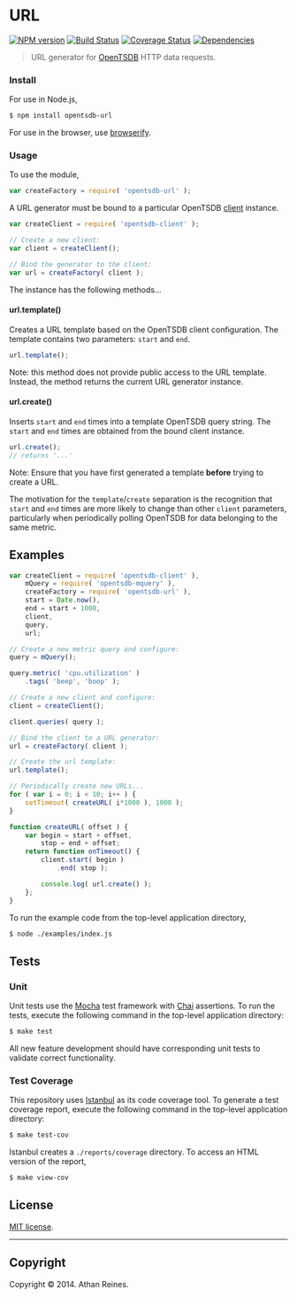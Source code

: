 URL
===
[![NPM version][npm-image]][npm-url] [![Build Status][travis-image]][travis-url] [![Coverage Status][coveralls-image]][coveralls-url] [![Dependencies][dependencies-image]][dependencies-url]

> URL generator for [OpenTSDB](http://opentsdb.net) HTTP data requests.


### Install

For use in Node.js,

``` bash
$ npm install opentsdb-url
```

For use in the browser, use [browserify](https://github.com/substack/node-browserify).


### Usage

To use the module,

``` javascript
var createFactory = require( 'opentsdb-url' );
```

A URL generator must be bound to a particular OpenTSDB [client](https://github.com/opentsdb-js/client) instance.

``` javascript
var createClient = require( 'opentsdb-client' );

// Create a new client:
var client = createClient();

// Bind the generator to the client:
var url = createFactory( client );
```

The instance has the following methods...


#### url.template()

Creates a URL template based on the OpenTSDB client configuration. The template contains two parameters: `start` and `end`.

``` javascript
url.template();
``` 

Note: this method does not provide public access to the URL template. Instead, the method returns the current URL generator instance.


#### url.create()

Inserts `start` and `end` times into a template OpenTSDB query string. The `start` and `end` times are obtained from the bound client instance.

``` javascript
url.create();
// returns '...'
```

Note: Ensure that you have first generated a template __before__ trying to create a URL.

The motivation for the `template`/`create` separation is the recognition that `start` and `end` times are more likely to change than other `client` parameters, particularly when periodically polling OpenTSDB for data belonging to the same metric. 


## Examples

``` javascript
var createClient = require( 'opentsdb-client' ),
	mQuery = require( 'opentsdb-mquery' ),
	createFactory = require( 'opentsdb-url' ),
	start = Date.now(),
	end = start + 1000,
	client,
	query,
	url;

// Create a new metric query and configure:
query = mQuery();

query.metric( 'cpu.utilization' )
	.tags( 'beep', 'boop' );

// Create a new client and configure:
client = createClient();

client.queries( query );

// Bind the client to a URL generator:
url = createFactory( client );

// Create the url template:
url.template();

// Periodically create new URLs...
for ( var i = 0; i < 10; i++ ) {
	setTimeout( createURL( i*1000 ), 1000 );
}

function createURL( offset ) {
	var begin = start + offset,
		stop = end + offset;
	return function onTimeout() {
		client.start( begin )
			.end( stop );

		console.log( url.create() );
	};
}
```

To run the example code from the top-level application directory,

``` bash
$ node ./examples/index.js
```



## Tests

### Unit

Unit tests use the [Mocha](http://visionmedia.github.io/mocha) test framework with [Chai](http://chaijs.com) assertions. To run the tests, execute the following command in the top-level application directory:

``` bash
$ make test
```

All new feature development should have corresponding unit tests to validate correct functionality.


### Test Coverage

This repository uses [Istanbul](https://github.com/gotwarlost/istanbul) as its code coverage tool. To generate a test coverage report, execute the following command in the top-level application directory:

``` bash
$ make test-cov
```

Istanbul creates a `./reports/coverage` directory. To access an HTML version of the report,

``` bash
$ make view-cov
```


## License

[MIT license](http://opensource.org/licenses/MIT). 


---
## Copyright

Copyright &copy; 2014. Athan Reines.


[npm-image]: http://img.shields.io/npm/v/opentsdb-url.svg
[npm-url]: https://npmjs.org/package/opentsdb-url

[travis-image]: http://img.shields.io/travis/opentsdb-js/url/master.svg
[travis-url]: https://travis-ci.org/opentsdb-js/url

[coveralls-image]: https://img.shields.io/coveralls/opentsdb-js/url/master.svg
[coveralls-url]: https://coveralls.io/r/opentsdb-js/url?branch=master

[dependencies-image]: http://img.shields.io/david/opentsdb-js/url.svg
[dependencies-url]: https://david-dm.org/opentsdb-js/url

[dev-dependencies-image]: http://img.shields.io/david/dev/opentsdb-js/url.svg
[dev-dependencies-url]: https://david-dm.org/dev/opentsdb-js/url

[github-issues-image]: http://img.shields.io/github/issues/opentsdb-js/url.svg
[github-issues-url]: https://github.com/opentsdb-js/url/issues